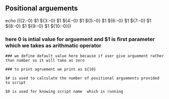 ## Positional arguements
  echo $((${2:-0} $1 ${3:-0} $1 ${4:-0} $1 ${5:-0} $1 ${6:-0} $1 ${7:-0} $1 ${8:-0} $1 ${9:-0} $1 ${10:-0}))
  
  ### here 0 is intial value for arguement and $1 is first parameter which we takes as arithmatic operator 

    ### we define default value here because if user give arguement rather than number so it will take as zero

    ### to print agruement we print as ${10}

    $# is used to calculate the number of positional arguements provided to script

    $0 is used for knowing script name  which is running 
